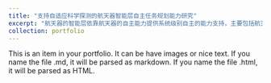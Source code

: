 ```yaml
---
title: "支持自适应科学探测的航天器智能层自主任务规划能力研究"
excerpt: "航天器的智能层依靠航天器的自主能力提供系统级别自主的能力支持，主要包括航天器自主任务决策、规划和调度。深空探测任务自主能力通过在探测器上构建智能自主软硬件系统，根据对空间环境的感知和认识，利用计算机知识建模技术、人工智能理论方法，自主进行任务的决策、规划和调度，得到可达目标状态的合理活动序列，实现探测器无人参与情况下长时间自主安全运行。该技术不仅可以满足深空探测任务的复杂性和实时性要求，同时可以用于近地卫星的任务规划，提高探测任务可靠性和科学回报、减少费用，是空间探测领域亟待解决的一项关键技术。"
collection: portfolio
---
```


This is an item in your portfolio. It can be have images or nice text. If you name the file .md, it will be parsed as markdown. If you name the file .html, it will be parsed as HTML. 
